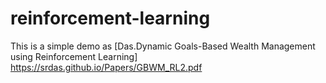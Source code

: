 # reinforcement-learning

This is a simple demo as 
[Das.Dynamic Goals-Based Wealth Management using Reinforcement Learning]
https://srdas.github.io/Papers/GBWM_RL2.pdf

